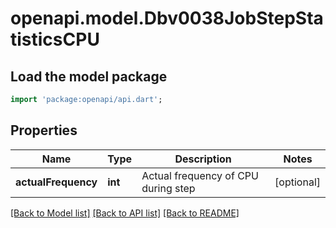 # openapi.model.Dbv0038JobStepStatisticsCPU

## Load the model package
```dart
import 'package:openapi/api.dart';
```

## Properties
Name | Type | Description | Notes
------------ | ------------- | ------------- | -------------
**actualFrequency** | **int** | Actual frequency of CPU during step | [optional] 

[[Back to Model list]](../README.md#documentation-for-models) [[Back to API list]](../README.md#documentation-for-api-endpoints) [[Back to README]](../README.md)



